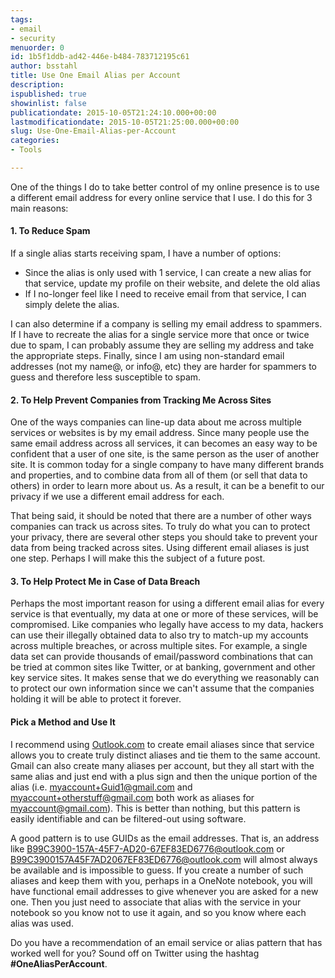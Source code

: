 ```yaml
---
tags:
- email
- security
menuorder: 0
id: 1b5f1ddb-ad42-446e-b484-783712195c61
author: bsstahl
title: Use One Email Alias per Account
description: 
ispublished: true
showinlist: false
publicationdate: 2015-10-05T21:24:10.000+00:00
lastmodificationdate: 2015-10-05T21:25:00.000+00:00
slug: Use-One-Email-Alias-per-Account
categories:
- Tools

---
```

One of the things I do to take better control of my online presence is to use a different email address for every online service that I use. I do this for 3 main reasons:

#### 1. To Reduce Spam

If a single alias starts receiving spam, I have a number of options:

- Since the alias is only used with 1 service, I can create a new alias for that service, update my profile on their website, and delete the old alias
- If I no-longer feel like I need to receive email from that service, I can simply delete the alias.


I can also determine if a company is selling my email address to spammers. If I have to recreate the alias for a single service more that once or twice due to spam, I can probably assume they are selling my address and take the appropriate steps. Finally, since I am using non-standard email addresses (not my name@, or info@, etc) they are harder for spammers to guess and therefore less susceptible to spam.

#### 2. To Help Prevent Companies from Tracking Me Across Sites

One of the ways companies can line-up data about me across multiple services or websites is by my email address. Since many people use the same email address across all services, it can becomes an easy way to be confident that a user of one site, is the same person as the user of another site. It is common today for a single company to have many different brands and properties, and to combine data from all of them (or sell that data to others) in order to learn more about us. As a result, it can be a benefit to our privacy if we use a different email address for each.

That being said, it should be noted that there are a number of other ways companies can track us across sites. To truly do what you can to protect your privacy, there are several other steps you should take to prevent your data from being tracked across sites. Using different email aliases is just one step. Perhaps I will make this the subject of a future post.

#### 3. To Help Protect Me in Case of Data Breach

Perhaps the most important reason for using a different email alias for every service is that eventually, my data at one or more of these services, will be compromised. Like companies who legally have access to my data, hackers can use their illegally obtained data to also try to match-up my accounts across multiple breaches, or across multiple sites. For example, a single data set can provide thousands of email/password combinations that can be tried at common sites like Twitter, or at banking, government and other key service sites. It makes sense that we do everything we reasonably can to protect our own information since we can't assume that the companies holding it will be able to protect it forever.

#### Pick a Method and Use It

I recommend using [Outlook.com](https://outlook.live.com/owa/) to create email aliases since that service allows you to create truly distinct aliases and tie them to the same account. Gmail can also create many aliases per account, but they all start with the same alias and just end with a plus sign and then the unique portion of the alias (i.e. myaccount+Guid1@gmail.com and myaccount+otherstuff@gmail.com both work as aliases for myaccount@gmail.com). This is better than nothing, but this pattern is easily identifiable and can be filtered-out using software.

A good pattern is to use GUIDs as the email addresses. That is, an address like B99C3900-157A-45F7-AD20-67EF83ED6776@outlook.com or B99C3900157A45F7AD2067EF83ED6776@outlook.com will almost always be available and is impossible to guess. If you create a number of such aliases and keep them with you, perhaps in a OneNote notebook, you will have functional email addresses to give whenever you are asked for a new one. Then you just need to associate that alias with the service in your notebook so you know not to use it again, and so you know where each alias was used.

Do you have a recommendation of an email service or alias pattern that has worked well for you? Sound off on Twitter using the hashtag **#OneAliasPerAccount**.